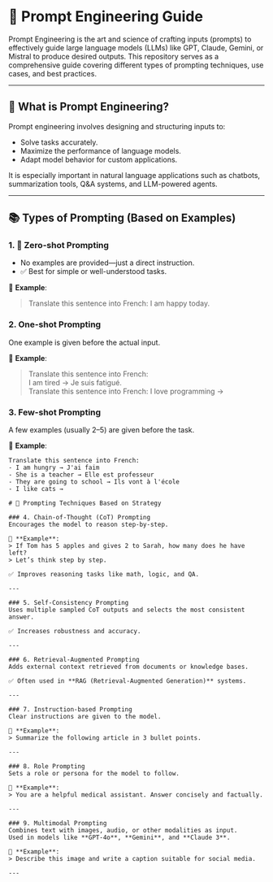 # 🚀 Prompt Engineering Guide

Prompt Engineering is the art and science of crafting inputs (prompts) to effectively guide large language models (LLMs) like GPT, Claude, Gemini, or Mistral to produce desired outputs. This repository serves as a comprehensive guide covering different types of prompting techniques, use cases, and best practices.

---

## 📌 What is Prompt Engineering?

Prompt engineering involves designing and structuring inputs to:
- Solve tasks accurately.
- Maximize the performance of language models.
- Adapt model behavior for custom applications.

It is especially important in natural language applications such as chatbots, summarization tools, Q&A systems, and LLM-powered agents.

---

## 📚 Types of Prompting (Based on Examples)

### 1. 🔹 Zero-shot Prompting
- No examples are provided—just a direct instruction.
- ✅ Best for simple or well-understood tasks.

📌 **Example**:
> Translate this sentence into French: I am happy today.

### 2. One-shot Prompting
One example is given before the actual input.

📌 **Example**:

> Translate this sentence into French:  
> I am tired → Je suis fatigué.  
> Translate this sentence into French: I love programming →

### 3. Few-shot Prompting
A few examples (usually 2–5) are given before the task.

📌 **Example**:

```text
Translate this sentence into French:
- I am hungry → J'ai faim
- She is a teacher → Elle est professeur
- They are going to school → Ils vont à l'école
- I like cats →

# 🔹 Prompting Techniques Based on Strategy

### 4. Chain-of-Thought (CoT) Prompting
Encourages the model to reason step-by-step.

📌 **Example**:
> If Tom has 5 apples and gives 2 to Sarah, how many does he have left?  
> Let’s think step by step.

✅ Improves reasoning tasks like math, logic, and QA.

---

### 5. Self-Consistency Prompting
Uses multiple sampled CoT outputs and selects the most consistent answer.

✅ Increases robustness and accuracy.

---

### 6. Retrieval-Augmented Prompting
Adds external context retrieved from documents or knowledge bases.

✅ Often used in **RAG (Retrieval-Augmented Generation)** systems.

---

### 7. Instruction-based Prompting
Clear instructions are given to the model.

📌 **Example**:
> Summarize the following article in 3 bullet points.

---

### 8. Role Prompting
Sets a role or persona for the model to follow.

📌 **Example**:
> You are a helpful medical assistant. Answer concisely and factually.

---

### 9. Multimodal Prompting
Combines text with images, audio, or other modalities as input.  
Used in models like **GPT-4o**, **Gemini**, and **Claude 3**.

📌 **Example**:
> Describe this image and write a caption suitable for social media.

---
